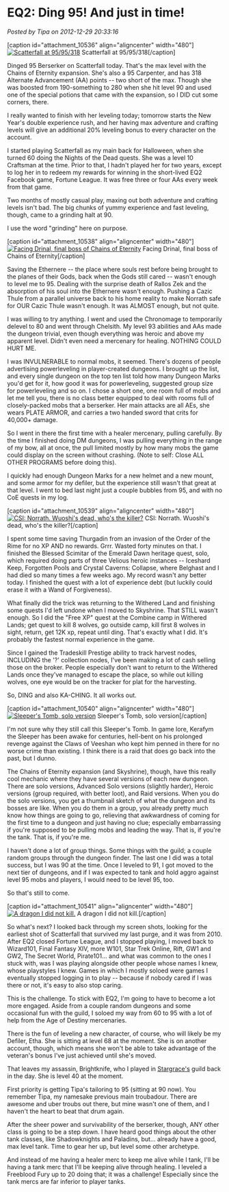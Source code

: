# EQ2: Ding 95! And just in time!

*Posted by Tipa on 2012-12-29 20:33:16*

[caption id="attachment\_10536" align="aligncenter" width="480"][![](../uploads/2012/12/EverQuest2-2012-12-29-18-36-35-95-480x299.jpg "Scatterfall at 95/95/318")](../uploads/2012/12/EverQuest2-2012-12-29-18-36-35-95.jpg) Scatterfall at 95/95/318[/caption]

Dinged 95 Berserker on Scatterfall today. That's the max level with the Chains of Eternity expansion. She's also a 95 Carpenter, and has 318 Alternate Advancement (AA) points -- two short of the max. Though she was boosted from 190-something to 280 when she hit level 90 and used one of the special potions that came with the expansion, so I DID cut some corners, there.

I really wanted to finish with her leveling today; tomorrow starts the New Year's double experience rush, and her having max adventure and crafting levels will give an additional 20% leveling bonus to every character on the account.

I started playing Scatterfall as my main back for Halloween, when she turned 60 doing the Nights of the Dead quests. She was a level 10 Craftsman at the time. Prior to that, I hadn't played her for two years, except to log her in to redeem my rewards for winning in the short-lived EQ2 Facebook game, Fortune League. It was free three or four AAs every week from that game.

Two months of mostly casual play, maxing out both adventure and crafting levels isn't bad. The big chunks of yummy experience and fast leveling, though, came to a grinding halt at 90.

I use the word "grinding" here on purpose.

[caption id="attachment\_10538" align="aligncenter" width="480"][![](../uploads/2012/12/EverQuest2-2012-12-29-08-59-43-34-480x300.jpg "Facing Drinal, final boss of Chains of Eternity")](../uploads/2012/12/EverQuest2-2012-12-29-08-59-43-34.jpg) Facing Drinal, final boss of Chains of Eternity[/caption]

Saving the Ethernere -- the place where souls rest before being brought to the planes of their Gods, back when the Gods still cared -- wasn't enough to level me to 95. Dealing with the surprise death of Rallos Zek and the absorption of his soul into the Ethernere wasn't enough. Pushing a Cazic Thule from a parallel universe back to his home reality to make Norrath safe for OUR Cazic Thule wasn't enough. It was ALMOST enough, but not quite.

I was willing to try anything. I went and used the Chronomage to temporarily delevel to 80 and went through Chelsith. My level 93 abilities and AAs made the dungeon trivial, even though everything was heroic and above my apparent level. Didn't even need a mercenary for healing. NOTHING COULD HURT ME.

I was INVULNERABLE to normal mobs, it seemed. There's dozens of people advertising powerleveling in player-created dungeons. I brought up the list, and every single dungeon on the top ten list told how many Dungeon Marks you'd get for it, how good it was for powerleveling, suggested group size for powerleveling and so on. I chose a short one, one room full of mobs and let me tell you, there is no class better equipped to deal with rooms full of closely-packed mobs that a berserker. Her main attacks are all AEs, she wears PLATE ARMOR, and carries a two handed sword that crits for 40,000+ damage.

So I went in there the first time with a healer mercenary, pulling carefully. By the time I finished doing DM dungeons, I was pulling everything in the range of my bow, all at once, the pull limited mostly by how many mobs the game could display on the screen without crashing. (Note to self: Close ALL OTHER PROGRAMS before doing this).

I quickly had enough Dungeon Marks for a new helmet and a new mount, and some armor for my defiler, but the experience still wasn't that great at that level. I went to bed last night just a couple bubbles from 95, and with no CoE quests in my log.

[caption id="attachment\_10539" align="aligncenter" width="480"][![](../uploads/2012/12/EverQuest2-2012-12-29-10-45-24-34-480x299.jpg "CSI: Norrath. Wuoshi's dead, who's the killer?")](../uploads/2012/12/EverQuest2-2012-12-29-10-45-24-34.jpg) CSI: Norrath. Wuoshi's dead, who's the killer?[/caption]

I spent some time saving Thurgadin from an invasion of the Order of the Rime for no XP AND no rewards. Grrr. Wasted forty minutes on that. I finished the Blessed Scimitar of the Emerald Dawn heritage quest, solo, which required doing parts of three Velious heroic instances -- Iceshard Keep, Forgotten Pools and Crystal Caverns: Collapse, where Belghast and I had died so many times a few weeks ago. My record wasn't any better today. I finished the quest with a lot of experience debt (but luckily could erase it with a Wand of Forgiveness).

What finally did the trick was returning to the Withered Land and finishing some quests I'd left undone when I moved to Skyshrine. That STILL wasn't enough. So I did the "Free XP" quest at the Combine camp in Withered Lands; get quest to kill 8 wolves, go outside camp, kill first 8 wolves in sight, return, get 12K xp, repeat until ding. That's exactly what I did. It's probably the fastest normal experience in the game.

Since I gained the Tradeskill Prestige ability to track harvest nodes, INCLUDING the '?' collection nodes, I've been making a lot of cash selling those on the broker. People especially don't want to return to the Withered Lands once they've managed to escape the place, so while out killing wolves, one eye would be on the tracker for plat for the harvesting.

So, DING and also KA-CHING. It all works out.

[caption id="attachment\_10540" align="aligncenter" width="480"][![](../uploads/2012/12/EverQuest2-2012-12-25-23-23-07-51-480x299.jpg "Sleeper's Tomb, solo version")](../uploads/2012/12/EverQuest2-2012-12-25-23-23-07-51.jpg) Sleeper's Tomb, solo version[/caption]

I'm not sure why they still call this Sleeper's Tomb. In game lore, Kerafym the Sleeper has been awake for centuries, hell-bent on his prolonged revenge against the Claws of Veeshan who kept him penned in there for no worse crime than existing. I think there is a raid that does go back into the past, but I dunno.

The Chains of Eternity expansion (and Skyshrine), though, have this really cool mechanic where they have several versions of each new dungeon. There are solo versions, Advanced Solo versions (slightly harder), Heroic versions (group required, with better loot), and Raid versions. When you do the solo versions, you get a thumbnail sketch of what the dungeon and its bosses are like. When you do them in a group, you already pretty much know how things are going to go, relieving that awkwardness of coming for the first time to a dungeon and just having no clue; especially embarrassing if you're supposed to be pulling mobs and leading the way. That is, if you're the tank. That is, if you're me.

I haven't done a lot of group things. Some things with the guild; a couple random groups through the dungeon finder. The last one I did was a total success, but I was 90 at the time. Once I leveled to 91, I got moved to the next tier of dungeons, and if I was expected to tank and hold aggro against level 95 mobs and players, I would need to be level 95, too.

So that's still to come.

[caption id="attachment\_10541" align="aligncenter" width="480"][![](../uploads/2012/12/EverQuest2-2012-12-25-23-06-59-87-480x299.jpg "A dragon I did not kill.")](../uploads/2012/12/EverQuest2-2012-12-25-23-06-59-87.jpg) A dragon I did not kill.[/caption]

So what's next? I looked back through my screen shots, looking for the earliest shot of Scatterfall that survived my last purge, and it was from 2010. After EQ2 closed Fortune League, and I stopped playing, I moved back to Wizard101, Final Fantasy XIV, more W101, Star Trek Online, Rift, GW1 and GW2, The Secret World, Pirate101... and what was common to the ones I stuck with, was I was playing alongside other people whose names I knew, whose playstyles I knew. Games in which I mostly soloed were games I eventually stopped logging in to play -- because if nobody cared if I was there or not, it's easy to also stop caring.

This is the challenge. To stick with EQ2, I'm going to have to become a lot more engaged. Aside from a couple random dungeons and some occasional fun with the guild, I soloed my way from 60 to 95 with a lot of help from the Age of Destiny mercenaries.

There is the fun of leveling a new character, of course, who will likely be my Defiler, Etha. She is sitting at level 68 at the moment. She is on another account, though, which means she won't be able to take advantage of the veteran's bonus I've just achieved until she's moved. 

That leaves my assassin, Brightknife, who I played in [Stargrace's](http://mmoquests.com/) guild back in the day. She is level 40 at the moment.

First priority is getting Tipa's tailoring to 95 (sitting at 90 now). You remember Tipa, my namesake previous main troubadour. There are awesome and uber troubs out there, but mine wasn't one of them, and I haven't the heart to beat that drum again.

After the sheer power and survivability of the berserker, though, ANY other class is going to be a step down. I have heard good things about the other tank classes, like Shadowknights and Paladins, but... already have a good, max level tank. Time to gear her up, but level some other archetype.

And instead of me having a healer merc to keep me alive while I tank, I'll be having a tank merc that I'll be keeping alive through healing. I leveled a Freeblood Fury up to 20 doing that; it was a challenge! Especially since the tank mercs are far inferior to player tanks.

